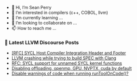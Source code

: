- 👋 Hi, I’m Sean Perry
- 👀 I’m interested in compilers (c++, COBOL, llvm)
- 🌱 I’m currently learning ...
- 💞️ I’m looking to collaborate on ...
- 📫 How to reach me ...

<!---
s66perry/s66perry is a ✨ special ✨ repository because its `README.md` (this file) appears on your GitHub profile.
You can click the Preview link to take a look at your changes.
--->
### 📕 Latest LLVM Discourse Posts

<!-- DISCOURSE-LLVM:START -->
- [[RFC] SYCL Host Compiler Integration Header and Footer](https://discourse.llvm.org/t/rfc-sycl-host-compiler-integration-header-and-footer/74081?page=2#post_24)
- [LLVM crashing while trying to build SPEC with Clang](https://discourse.llvm.org/t/llvm-crashing-while-trying-to-build-spec-with-clang/52744#post_4)
- [RFC: SYCL support for unnamed SYCL kernel functions](https://discourse.llvm.org/t/rfc-sycl-support-for-unnamed-sycl-kernel-functions/74087#post_5)
- [Disabling offloading, openmp, GPU, NVPTX, cuda by default](https://discourse.llvm.org/t/disabling-offloading-openmp-gpu-nvptx-cuda-by-default/74103#post_2)
- [Disable warnings of code when running runToolOnCode&lpar;&rpar;?](https://discourse.llvm.org/t/disable-warnings-of-code-when-running-runtooloncode/74110#post_4)
<!-- DISCOURSE-LLVM:END -->
